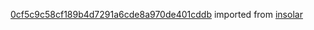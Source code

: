 [0cf5c9c58cf189b4d7291a6cde8a970de401cddb](https://github.com/insolar/insolar/commit/0cf5c9c58cf189b4d7291a6cde8a970de401cddb) imported from [insolar](https://github.com/insolar/insolar)

